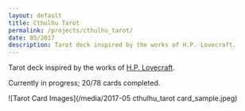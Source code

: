 ```yaml
---
layout: default
title: Cthulhu Tarot
permalink: /projects/cthulhu_tarot/
date: 05/2017
description: Tarot deck inspired by the works of H.P. Lovecraft.
---
```


Tarot deck inspired by the works of [H.P. Lovecraft](https://en.wikipedia.org/wiki/H._P._Lovecraft).

Currently in progress; 20/78 cards completed.

![Tarot Card Images](/media/2017-05 cthulhu_tarot card_sample.jpeg)
